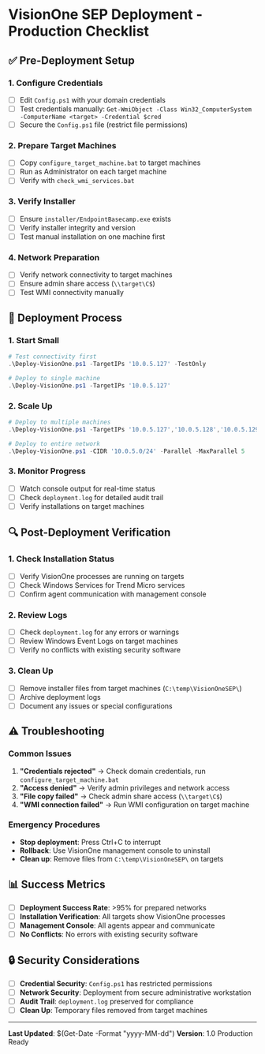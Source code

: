 # VisionOne SEP Deployment - Production Checklist

## ✅ **Pre-Deployment Setup**

### **1. Configure Credentials**
- [ ] Edit `Config.ps1` with your domain credentials
- [ ] Test credentials manually: `Get-WmiObject -Class Win32_ComputerSystem -ComputerName <target> -Credential $cred`
- [ ] Secure the `Config.ps1` file (restrict file permissions)

### **2. Prepare Target Machines**
- [ ] Copy `configure_target_machine.bat` to target machines
- [ ] Run as Administrator on each target machine
- [ ] Verify with `check_wmi_services.bat`

### **3. Verify Installer**
- [ ] Ensure `installer/EndpointBasecamp.exe` exists
- [ ] Verify installer integrity and version
- [ ] Test manual installation on one machine first

### **4. Network Preparation**
- [ ] Verify network connectivity to target machines
- [ ] Ensure admin share access (`\\target\C$`)
- [ ] Test WMI connectivity manually

## 🚀 **Deployment Process**

### **1. Start Small**
```powershell
# Test connectivity first
.\Deploy-VisionOne.ps1 -TargetIPs '10.0.5.127' -TestOnly

# Deploy to single machine
.\Deploy-VisionOne.ps1 -TargetIPs '10.0.5.127'
```

### **2. Scale Up**
```powershell
# Deploy to multiple machines
.\Deploy-VisionOne.ps1 -TargetIPs '10.0.5.127','10.0.5.128','10.0.5.129'

# Deploy to entire network
.\Deploy-VisionOne.ps1 -CIDR '10.0.5.0/24' -Parallel -MaxParallel 5
```

### **3. Monitor Progress**
- [ ] Watch console output for real-time status
- [ ] Check `deployment.log` for detailed audit trail
- [ ] Verify installations on target machines

## 🔍 **Post-Deployment Verification**

### **1. Check Installation Status**
- [ ] Verify VisionOne processes are running on targets
- [ ] Check Windows Services for Trend Micro services
- [ ] Confirm agent communication with management console

### **2. Review Logs**
- [ ] Check `deployment.log` for any errors or warnings
- [ ] Review Windows Event Logs on target machines
- [ ] Verify no conflicts with existing security software

### **3. Clean Up**
- [ ] Remove installer files from target machines (`C:\temp\VisionOneSEP\`)
- [ ] Archive deployment logs
- [ ] Document any issues or special configurations

## ⚠️ **Troubleshooting**

### **Common Issues**
1. **"Credentials rejected"** → Check domain credentials, run `configure_target_machine.bat`
2. **"Access denied"** → Verify admin privileges and network access
3. **"File copy failed"** → Check admin share access (`\\target\C$`)
4. **"WMI connection failed"** → Run WMI configuration on target machine

### **Emergency Procedures**
- **Stop deployment**: Press Ctrl+C to interrupt
- **Rollback**: Use VisionOne management console to uninstall
- **Clean up**: Remove files from `C:\temp\VisionOneSEP\` on targets

## 📊 **Success Metrics**

- [ ] **Deployment Success Rate**: >95% for prepared networks
- [ ] **Installation Verification**: All targets show VisionOne processes
- [ ] **Management Console**: All agents appear and communicate
- [ ] **No Conflicts**: No errors with existing security software

## 🔒 **Security Considerations**

- [ ] **Credential Security**: `Config.ps1` has restricted permissions
- [ ] **Network Security**: Deployment from secure administrative workstation
- [ ] **Audit Trail**: `deployment.log` preserved for compliance
- [ ] **Clean Up**: Temporary files removed from target machines

---

**Last Updated**: $(Get-Date -Format "yyyy-MM-dd")
**Version**: 1.0 Production Ready
